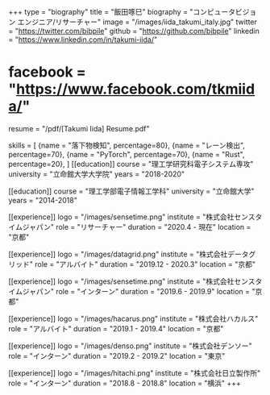 +++
type = "biography"
title = "飯田啄巳"
biography = "コンピュータビジョン エンジニア/リサーチャー"
image = "/images/iida_takumi_italy.jpg"
twitter = "https://twitter.com/bibpile"
github = "https://github.com/bibpile"
linkedin = "https://www.linkedin.com/in/takumi-iida/"
# facebook = "https://www.facebook.com/tkmiida/"
resume = "/pdf/[Takumi Iida] Resume.pdf"

skills = [
    {name = "落下物検知", percentage=80},
    {name = "レーン検出", percentage=70},
    {name = "PyTorch", percentage=70},
    {name = "Rust", percentage=20},
]
[[education]]
course = "理工学研究科電子システム専攻"
university = "立命館大学大学院"
years = "2018-2020"

[[education]]
course = "理工学部電子情報工学科"
university = "立命館大学"
years = "2014-2018"

[[experience]]
logo = "/images/sensetime.png"
institute = "株式会社センスタイムジャパン"
role = "リサーチャー"
duration = "2020.4 - 現在"
location = "京都"

[[experience]]
logo = "/images/datagrid.png"
institute = "株式会社データグリッド"
role = "アルバイト"
duration = "2019.12 - 2020.3"
location = "京都"

[[experience]]
logo = "/images/sensetime.png"
institute = "株式会社センスタイムジャパン"
role = "インターン"
duration = "2019.6 - 2019.9"
location = "京都"

[[experience]]
logo = "/images/hacarus.png"
institute = "株式会社ハカルス"
role = "アルバイト"
duration = "2019.1 - 2019.4"
location = "京都"

[[experience]]
logo = "/images/denso.png"
institute = "株式会社デンソー"
role = "インターン"
duration = "2019.2 - 2019.2"
location = "東京"

[[experience]]
logo = "/images/hitachi.png"
institute = "株式会社日立製作所"
role = "インターン"
duration = "2018.8 - 2018.8"
location = "横浜"
+++
